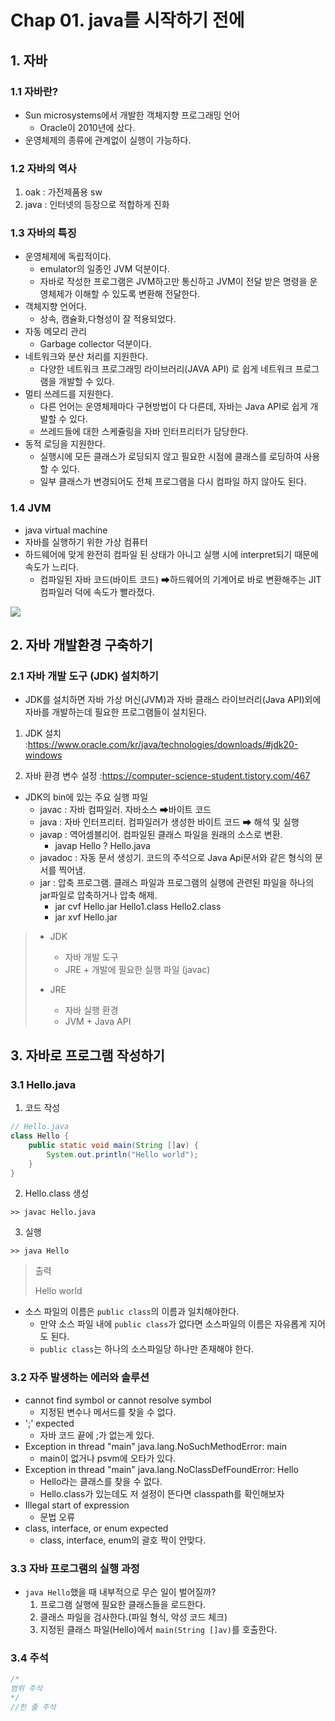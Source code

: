 # Chap 01. java를 시작하기 전에

## 1. 자바

### 1.1 자바란?

* Sun microsystems에서 개발한 객체지향 프로그래밍 언어
  * Oracle이 2010년에 샀다.
* 운영체제의 종류에 관계없이 실행이 가능하다.

### 1.2  자바의 역사

1. oak : 가전제품용 sw
2. java : 인터넷의 등장으로  적합하게 진화

### 1.3 자바의 특징

* 운영체제에 독립적이다.
  * emulator의 일종인 JVM 덕분이다.
  * 자바로 작성한 프로그램은 JVM하고만 통신하고 JVM이 전달 받은 명령을 운영체제가 이해할 수 있도록 변환해 전달한다.
* 객체지향 언어다.
  * 상속, 캠슐화,다형성이 잘 적용되었다.
* 자동 메모리 관리
  * Garbage collector 덕분이다.
* 네트워크와 분산 처리를 지원한다.
  * 다양한 네트워크 프로그래밍 라이브러리(JAVA API) 로 쉽게 네트워크 프로그램을 개발할 수 있다.
* 멀티 쓰레드를 지원한다.
  * 다른 언어는 운영체제마다 구현방법이 다 다른데, 자바는 Java API로 쉽게 개발할 수 있다.
  * 쓰레드들에 대한 스케쥴링을 자바 인터프리터가 담당한다.
* 동적 로딩을 지원한다.
  * 실행시에 모든 클래스가 로딩되지 않고 필요한 시점에 클래스를 로딩하여 사용할 수 있다.
  * 일부 클래스가 변경되어도 전체 프로그램을 다시 컴파일 하지 않아도 된다.

### 1.4 JVM

* java virtual machine
* 자바를 실행하기 위한 가상 컴퓨터
* 하드웨어에 맞게 완전히 컴파일 된 상태가 아니고 실행 시에 interpret되기 때문에 속도가 느리다.
  * 컴파일된 자바 코드(바이트 코드) ➡하드웨어의 기계어로 바로 변환해주는 JIT 컴파일러 덕에 속도가 빨라졌다.

![](https://mblogthumb-phinf.pstatic.net/MjAyMDAzMDlfMjQ2/MDAxNTgzNzI5NzE5OTMx.ssOvevl1zjkfpsRqbDaD2OIcrD-DLCk6-09nLVF7_log.-Qgy9hTaFRLQQzMkoq4bX1v1I9e77Mb3BM7WBL_ukU8g.PNG.ki630808/jitcompiler3.PNG?type=w800)

## 2. 자바 개발환경 구축하기

### 2.1 자바 개발 도구 (JDK) 설치하기

* JDK를 설치하면 자바 가상 머신(JVM)과 자바 클래스 라이브러리(Java API)외에 자바를 개발하는데 필요한 프로그램들이 설치된다.

1. JDK 설치 :https://www.oracle.com/kr/java/technologies/downloads/#jdk20-windows

2. 자바 환경 변수 설정 :https://computer-science-student.tistory.com/467

* JDK의 bin에 있는 주요 실행 파일
  * javac : 자바 컴파일러. 자바소스 ➡바이트 코드
  * java : 자바 인터프리터. 컴파일러가 생성한 바이트 코드 ➡ 해석 및 실행
  * javap : 역어셈블리어. 컴파일된 클래스 파일을 원래의 소스로 변환.
    * javap Hello ? Hello.java
  * javadoc : 자동 문서 생성기. 코드의 주석으로 Java Api문서와 같은 형식의 문서를 찍어냄.
  * jar : 압축 프로그램. 클래스 파일과 프로그램의 실행에 관련된 파일을 하나의 jar파일로 압축하거나 압축 해제.
    * jar cvf Hello.jar Hello1.class Hello2.class
    * jar xvf Hello.jar

> * JDK 
>   * 자바 개발 도구
>   * JRE + 개발에 필요한 실행 파일 (javac)
>
> * JRE 
>   * 자바 실행 환경
>   * JVM + Java API

## 3. 자바로 프로그램 작성하기

### 3.1 Hello.java

1. 코드 작성

```java
// Hello.java
class Hello {
    public static void main(String []av) {
        System.out.println("Hello world");
    }
}
```

2. Hello.class 생성

`>> javac Hello.java`

3. 실행

`>> java Hello`

> 출력
>
> Hello world

* 소스 파일의 이름은 `public class`의 이름과 일치해야한다.
  * 만약 소스 파일 내에 `public class`가 없다면 소스파일의 이름은 자유롭게 지어도 된다.
  * `public class`는 하나의 소스파일당 하나만 존재해야 한다.

### 3.2 자주 발생하는 에러와 솔루션

* cannot find symbol or cannot resolve symbol
  * 지정된 변수나 메서드를 찾을 수 없다.
* ';' expected
  * 자바 코드 끝에 ;가 없는게 있다.
* Exception in thread "main" java.lang.NoSuchMethodError: main
  * main이 없거나 psvm에 오타가 있다.
* Exception in thread "main" java.lang.NoClassDefFoundError: Hello
  * Hello라는 클래스를 찾을 수 없다.
  * Hello.class가 있는데도 저 설정이 뜬다면 classpath를 확인해보자
* Illegal start of expression
  * 문법 오류
* class, interface, or enum expected
  * class, interface, enum의 괄호 짝이 안맞다.

### 3.3 자바 프로그램의 실행 과정

* `java Hello`했을 때 내부적으로 무슨 일이 벌어질까?
  1. 프로그램 실행에 필요한 클래스들을 로드한다.
  2. 클래스 파일을 검사한다.(파일 형식, 악성 코드 체크)
  3. 지정된 클래스 파일(Hello)에서 `main(String []av)`를 호출한다.

### 3.4 주석

```java
/*
범위 주석
*/
//한 줄 주석
```







